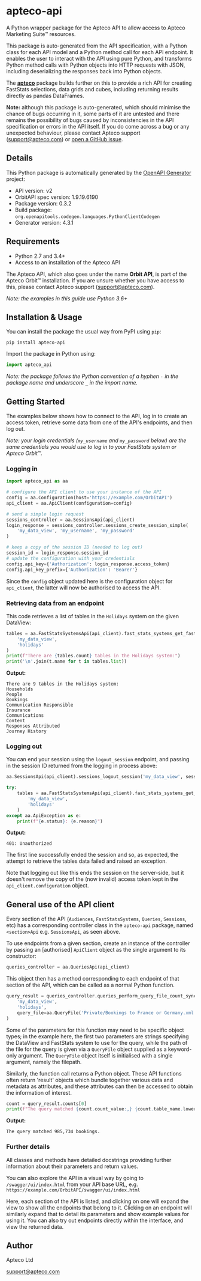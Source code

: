 # apteco-api
A Python wrapper package for the Apteco API to allow access to Apteco Marketing Suite™ resources.

This package is auto-generated from the API specification,
with a Python class for each API model and a Python method call for each API endpoint.
It enables the user to interact with the API using pure Python,
and transforms Python method calls with Python objects into HTTP requests with JSON,
including deserializing the responses back into Python objects.

The [**apteco**](https://pypi.org/project/apteco/) package builds further on this
to provide a rich API for creating FastStats selections, data grids and cubes,
including returning results directly as pandas DataFrames.

**Note:** although this package is auto-generated, which should minimise the chance of bugs occurring in it,
some parts of it are untested and there remains the possibility of bugs caused by inconsistencies in the API specification
or errors in the API itself. If you do come across a bug or any unexpected behaviour,
please contact Apteco support (support@apteco.com)
or [open a GitHub issue](https://github.com/Apteco/apteco-api/issues/new/choose).

## Details

This Python package is automatically generated by the [OpenAPI Generator](https://openapi-generator.tech) project:

- API version: v2
- OrbitAPI spec version: 1.9.19.6190
- Package version: 0.3.2
- Build package: `org.openapitools.codegen.languages.PythonClientCodegen`
- Generator version: 4.3.1


## Requirements

- Python 2.7 and 3.4+
- Access to an installation of the Apteco API

The Apteco API, which also goes under the name **Orbit API**, is part of the Apteco Orbit™ installation.
If you are unsure whether you have access to this, please contact Apteco support (support@apteco.com).

*Note: the examples in this guide use Python 3.6+*


## Installation & Usage

You can install the package the usual way from PyPI using `pip`:

```
pip install apteco-api
```

Import the package in Python using:

```python
import apteco_api
```

*Note: the package follows the Python convention of a hyphen `-` in the package name
and underscore `_` in the import name.*


## Getting Started

The examples below shows how to connect to the API, log in to create an access token,
retrieve some data from one of the API's endpoints, and then log out.

*Note: your login credentials (`my_username` and `my_password` below)
are the same credentials you would use to log in to your FastStats system or Apteco Orbit™.*

### Logging in

```python
import apteco_api as aa

# configure the API client to use your instance of the API
config = aa.Configuration(host='https://example.com/OrbitAPI')
api_client = aa.ApiClient(configuration=config)

# send a simple login request
sessions_controller = aa.SessionsApi(api_client)
login_response = sessions_controller.sessions_create_session_simple(
    'my_data_view', 'my_username', 'my_password'
)

# keep a copy of the session ID (needed to log out)
session_id = login_response.session_id
# update the configuration with your credentials
config.api_key={'Authorization': login_response.access_token}
config.api_key_prefix={'Authorization': 'Bearer'}
```

Since the `config` object updated here is the configuration object for `api_client`,
the latter will now be authorised to access the API.

### Retrieving data from an endpoint

This code retrieves a list of tables in the `Holidays` system on the given DataView:

```python
tables = aa.FastStatsSystemsApi(api_client).fast_stats_systems_get_fast_stats_tables(
    'my_data_view',
    'holidays'
)
print(f"There are {tables.count} tables in the Holidays system:")
print('\n'.join(t.name for t in tables.list))
```

**Output:**

```commandline
There are 9 tables in the Holidays system:
Households
People
Bookings
Communication Responsible
Insurance
Communications
Content
Responses Attributed
Journey History
```

### Logging out

You can end your session using the `logout_session` endpoint,
and passing in the session ID returned from the logging in process above:

```python
aa.SessionsApi(api_client).sessions_logout_session('my_data_view', session_id)

try:
    tables = aa.FastStatsSystemsApi(api_client).fast_stats_systems_get_fast_stats_tables(
        'my_data_view',
        'holidays'
    )
except aa.ApiException as e:
    print(f"{e.status}: {e.reason}")
```

**Output:**

```commandline
401: Unauthorized
```

The first line successfully ended the session and so, as expected,
the attempt to retrieve the tables data failed and raised an exception.

Note that logging out like this ends the session on the server-side,
but it doesn't remove the copy of the (now invalid) access token kept in the
`api_client.configuration` object.


## General use of the API client

Every section of the API (`Audiences`, `FastStatsSystems`, `Queries`, `Sessions`, etc)
has a corresponding controller class in the `apteco-api` package, named `<section>Api`
e.g. `SessionsApi`, as seen above.

To use endpoints from a given section,
create an instance of the controller by passing an \[authorised\] `ApiClient` object
as the single argument to its constructor:

```python
queries_controller = aa.QueriesApi(api_client)
```

This object then has a method corresponding to each endpoint of that section of the API,
which can be called as a normal Python function.

```python
query_result = queries_controller.queries_perform_query_file_count_synchronously(
    'my_data_view',
    'holidays',
    query_file=aa.QueryFile('Private/Bookings to France or Germany.xml')
)
```

Some of the parameters for this function may need to be specific object types;
in the example here, the first two parameters are strings specifying the DataView and FastStats system to use for the query,
while the path of the file for the query is given via a `QueryFile` object supplied as a keyword-only argument.
The `QueryFile` object itself is initialised with a single argument, namely the filepath.

Similarly, the function call returns a Python object.
These API functions often return 'result' objects which bundle together various data and metadata as attributes,
and these attributes can then be accessed to obtain the information of interest.

```python
count = query_result.counts[0]
print(f"The query matched {count.count_value:,} {count.table_name.lower()}.")
```

**Output:**

```commandline
The query matched 985,734 bookings.
```

### Further details

All classes and methods have detailed docstrings providing further information about their parameters and return values.

You can also explore the API in a visual way by going to `/swagger/ui/index.html` from your API base URL,
e.g. `https://example.com/OrbitAPI/swagger/ui/index.html`

Here, each section of the API is listed, and clicking on one will expand the view
to show all the endpoints that belong to it.
Clicking on an endpoint will similarly expand that to detail its parameters
and show example values for using it.
You can also try out endpoints directly within the interface,
and view the returned data.

## Author

Apteco Ltd

support@apteco.com
